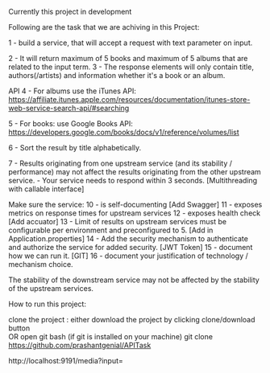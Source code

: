 Currently this project in development 

Following are the task that we are achiving in this Project:

1 - build a service, that will accept a request with text parameter on input.

2 - It will return maximum of 5 books and maximum of 5 albums that are related to the input term. 
3 - The response elements will only contain title, authors(/artists) and information whether it's a book or an album.

API
4 - For albums use the iTunes API: https://affiliate.itunes.apple.com/resources/documentation/itunes-store-web-service-search-api/#searching

5 - For books: use Google Books API: https://developers.google.com/books/docs/v1/reference/volumes/list
 
6 - Sort the result by title alphabetically.

7 - Results originating from one upstream service (and its stability / performance) may not affect the results originating from the other upstream service.
	 - Your service needs to respond within 3 seconds. [Multithreading with callable interface]
 
Make sure the service:
10 - is self-documenting [Add Swagger]
11 - exposes metrics on response times for upstream services
12 - exposes health check [Add accuator]
13 - Limit of results on upstream services must be configurable per environment and preconfigured to 5. [Add in Application.properties]
14 - Add the security mechanism to authenticate and authorize the service for added security. [JWT Token]
15 - document how we can run it. [GIT]
16 - document your justification of technology / mechanism choice.


The stability of the downstream service may not be affected by the stability of the upstream services.

How to run this project:

clone the project : 
either download the project by clicking clone/download button  
OR
open git bash (if git is installed on your machine)
git clone https://github.com/prashantgenial/APITask

http://localhost:9191/media?input=